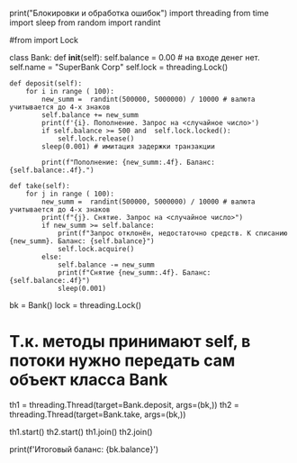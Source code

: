 print("Блокировки и обработка ошибок")
import threading
from time import sleep
from random import randint

#from   import  Lock



class Bank:
    def __init__(self):
        self.balance = 0.00 # на входе денег нет.
        self.name = "SuperBank Corp"
        self.lock = threading.Lock()



    def deposit(self):
        for i in range ( 100):
            new_summ =  randint(500000, 5000000) / 10000 # валюта учитывается до 4-х знаков
            self.balance += new_summ
            print(f'{i}. Пополнение. Запрос на <случайное число>')
            if self.balance >= 500 and  self.lock.locked():
                self.lock.release()
            sleep(0.001) # имитация задержки транзакции

            print(f"Пополнение: {new_summ:.4f}. Баланс: {self.balance:.4f}.")

    def take(self):
        for j in range ( 100):
            new_summ =  randint(500000, 5000000) / 10000 # валюта учитывается до 4-х знаков
            print(f"{j}. Снятие. Запрос на <случайное число>")
            if new_summ >= self.balance:
                print(f"Запрос отклонён, недостаточно средств. К списанию {new_summ}. Баланс: {self.balance}")
                self.lock.acquire()
            else:
                self.balance -= new_summ
                print(f"Снятие {new_summ:.4f}. Баланс:  {self.balance:.4f}")
                sleep(0.001)



bk = Bank()
lock = threading.Lock()


# Т.к. методы принимают self, в потоки нужно передать сам объект класса Bank
th1 = threading.Thread(target=Bank.deposit, args=(bk,))
th2 = threading.Thread(target=Bank.take, args=(bk,))

th1.start()
th2.start()
th1.join()
th2.join()

print(f'Итоговый баланс: {bk.balance}')
